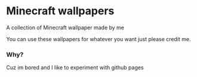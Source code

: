 # Minecraft wallpapers
A collection of Minecraft wallpaper made by me

You can use these wallpapers for whatever you want just please credit me.

### Why?
Cuz im bored and I like to experiment with github pages